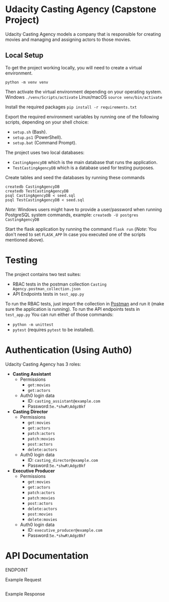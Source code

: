 # Udacity Casting Agency (Capstone Project)

Udacity Casting Agency models a company that is responsible for creating movies and managing and assigning actors to those movies.

## Local Setup
To get the project working locally, you will need to create a virtual environment.
```
python -m venv venv
```
Then activate the virtual environment depending on your operating system.
Windows `./venv/Scripts/activate`
Linux/macOS `source venv/bin/activate`

Install the required packages `pip install -r requirements.txt`

Export the required environment variables by running one of the following scripts, depending on your shell choice:
- `setup.sh`  (Bash).
- `setup.ps1` (PowerShell).
- `setup.bat` (Command Prompt).
 
 
The project uses two local databases:
- `CastingAgencyDB` which is the main database that runs the application.
- `TestCastingAgencyDB` which is a database used for testing purposes.

Create tables and seed the databases by running these commands
```
createdb CastingAgencyDB
createdb TestCastingAgencyDB
psql CastingAgencyDB < seed.sql
psql TestCastingAgencyDB < seed.sql
```
*Note*: Windows users might have to provide a user/password when running PostgreSQL system commands, example:
`createdb -U postgres CastingAgencyDB`

Start the flask application by running the command `flask run`
 (*Note*: You don't need to set `FLASK_APP` In case you executed one of the scripts mentioned above).

# Testing

The project contains two test suites:
- RBAC tests in the postman collection `Casting Agency.postman_collection.json`
- API Endpoints tests in `test_app.py`

To run the RBAC tests, just import the collection in [Postman](https://www.postman.com/) and run it (make sure the application is running).
 To run the  API endpoints tests in `test_app.py` You can run either of those commands:
- `python -m unittest` 
- `pytest`  (requires `pytest` to be installed).

# Authentication (Using Auth0)
Udacity Casting Agency has 3 roles:
- **Casting Assistant**
	- Permissions
		- `get:movies`
		- `get:actors`
	- Auth0 login data
		- ID: `casting_assistant@example.com`
		- Password:`5e.*shwR\AdgzBkf`
- **Casting Director**
	 - Permissions
		- `get:movies`
		- `get:actors`
		- `patch:actors`
		- `patch:movies`
		- `post:actors`
		- `delete:actors`
	- Auth0 login data
		- ID: `casting_director@example.com`
		- Password:`5e.*shwR\AdgzBkf`
- **Executive Producer**
	 - Permissions
		- `get:movies`
		- `get:actors`
		- `patch:actors`
		- `patch:movies`
		- `post:actors`
		- `delete:actors`
		- `post:movies`
		- `delete:movies`
	- Auth0 login data
		- ID: `executive_producer@example.com`
		- Password:`5e.*shwR\AdgzBkf`


# API Documentation

ENDPOINT

Example Request
```
```

Example Response
```
```